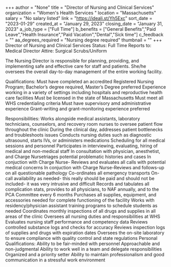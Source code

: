 +++
author = "None"
title = "Director of Nursing and Clinical Services"
organization = "Women's Health Services "
location = "Massachusetts"
salary = "No salary listed"
link = "https://ideali.st/Yh5Exc"
sort_date = "2023-01-29"
created_at = "January 29, 2023"
closing_date = "January 31, 2023"
a_job_type = ["Full Time"]
b_benefits = ["General Benefits","Paid Leave","Health Insurance","Paid Vacation","Dental","Sick time"]
c_feedback = ""
aa_degrees_required = "Nursing degree required"
thumbnail = ""
+++
Director of Nursing and Clinical Services 
Status:  Full Time
Reports to:  Medical Director
Attire:  Surgical Scrubs/Uniform

The Nursing Director is responsible for planning, providing, and implementing safe and effective care for staff and patients. She/he oversees the overall day-to-day management of the entire working facility.

Qualifications:
Must have completed an accredited Registered Nursing Program; Bachelor’s degree required, Master’s Degree preferred 
Experience working in a variety of settings including hospitals and reproductive health care facilities
Must be licensed in the state of Massachusetts
Must meet all WHS credentialing criteria
Must have supervisory amd  administrative experience 
Grant-writing and grant-monitoring experience preferred 

Responsibilities:
Works alongside medical assistants, laboratory technicians, counselors, and recovery room nurses to oversee patient flow throughout the clinic
During the clinical day, addresses patient bottlenecks and troubleshoots issues 
Conducts nursing duties such as diagnostic ultrasound, starts IVs, or administers medications
Scheduling for all medical sessions and personnel
Participates in interviewing, evaluating, hiring of medical and non-medical staff
In consultation with physician, anesthetist, and Charge Nursetriages potential problematic histories and cases
In conjuction with Charge Nurse- Reviews and evaluates all calls with potential medical concerns
In conjuction with Charge Nurse-Reviews and follows-up on all questionable pathology
Co-ordinates all emergency transports
On-call availability as needed- this really should be paid and should not be included- it was very intrusive and difficult 
Records and tabulates all complication stats, provides to all physicians, to NAF annually, and to the PCA Committee every 6 months
Purchases all supplies, equipment, and accessories needed for complete functioning of the facility
Works with residency/physician assistant training programs to schedule students as needed
Coordinates monthly inspections of all drugs and supplies in all areas of the clinic
Oversees all nursing duties and responsibilities at WHS
Evaluates nursing staff performance and competency data
Reviews controlled substance logs and checks for accuracy
Reviews  inspection logs of supplies and drugs with expiration dates
Oversees the on-site laboratory to ensure compliance with quality control and state regulations
Personal Qualifications:
Ability to be fair-minded with personnel
Approachable and non-judgmental
Ability to work well in a team and delegate responsibilities
Organized and a priority setter
Ability to maintain professionalism and good communication in a stressful work environment
